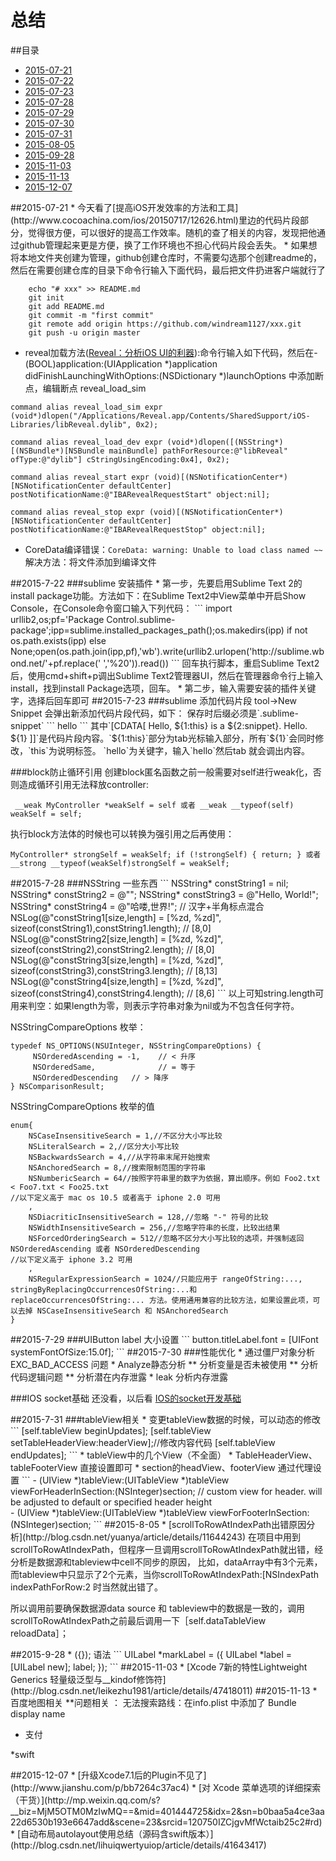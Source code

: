# 总结
##<a name="index"/>目录
* [2015-07-21](#2015-07-21)
* [2015-07-22](#2015-07-22)
* [2015-07-23](#2015-07-23)
* [2015-07-28](#2015-07-28)
* [2015-07-29](#2015-07-29)
* [2015-07-30](#2015-07-30)
* [2015-07-31](#2015-07-31)
* [2015-08-05](#2015-08-05)
* [2015-09-28](#2015-09-28)
* [2015-11-03](#2015-11-03)
* [2015-11-13](#2015-11-13)
* [2015-12-07](#2015-12-07)

<a name="2015-07-21"/>
##2015-07-21
* 今天看了[提高iOS开发效率的方法和工具](http://www.cocoachina.com/ios/20150717/12626.html)里边的代码片段部分，觉得很方便，可以很好的提高工作效率。随机的查了相关的内容，发现把他通过github管理起来更是方便，换了工作环境也不担心代码片段会丢失。
* 如果想将本地文件夹创建为管理，github创建仓库时，不需要勾选那个创建readme的，然后在需要创建仓库的目录下命令行输入下面代码，最后把文件扔进客户端就行了

```
    echo "# xxx" >> README.md
	git init
	git add README.md
	git commit -m "first commit"
	git remote add origin https://github.com/windream1127/xxx.git
	git push -u origin master
```
* reveal加载方法([Reveal：分析iOS UI的利器](http://security.ios-wiki.com/issue-3-4/)):命令行输入如下代码，然后在- (BOOL)application:(UIApplication *)application didFinishLaunchingWithOptions:(NSDictionary *)launchOptions 中添加断点，编辑断点 reveal_load_sim
```
command alias reveal_load_sim expr (void*)dlopen("/Applications/Reveal.app/Contents/SharedSupport/iOS-Libraries/libReveal.dylib", 0x2);

command alias reveal_load_dev expr (void*)dlopen([(NSString*)[(NSBundle*)[NSBundle mainBundle] pathForResource:@"libReveal" ofType:@"dylib"] cStringUsingEncoding:0x4], 0x2);

command alias reveal_start expr (void)[(NSNotificationCenter*)[NSNotificationCenter defaultCenter] postNotificationName:@"IBARevealRequestStart" object:nil];

command alias reveal_stop expr (void)[(NSNotificationCenter*)[NSNotificationCenter defaultCenter] postNotificationName:@"IBARevealRequestStop" object:nil];
```
* CoreData编译错误：`CoreData: warning: Unable to load class named ~~`解决方法：将文件添加到编译文件

<a name="2015-07-22"/>
##2015-7-22
###sublime 安装插件
* 第一步，先要启用Sublime Text 2的install package功能。方法如下：在Sublime Text2中View菜单中开启Show Console，在Console命令窗口输入下列代码：
```
import urllib2,os;pf='Package Control.sublime-package';ipp=sublime.installed_packages_path();os.makedirs(ipp) if not os.path.exists(ipp) else None;open(os.path.join(ipp,pf),'wb').write(urllib2.urlopen('http://sublime.wbond.net/'+pf.replace(' ','%20')).read())
```
回车执行脚本，重启Sublime Text2后，使用cmd+shift+p调出Sublime Text2管理器UI，然后在管理器命令行上输入install，找到install Package选项，回车。
* 第二步，输入需要安装的插件关键字，选择后回车即可

<a name="2015-07-23"/>
##2015-7-23
###sublime 添加代码片段
tool->New Snippet 会弹出新添加代码片段代码，如下： 保存时后缀必须是`.sublime-snippet`
```
<snippet>
	<content><![CDATA[
Hello, ${1:this} is a ${2:snippet}.
Hello. ${1}
]]></content>
	<!-- Optional: Set a tabTrigger to define how to trigger the snippet -->
	<tabTrigger>hello</tabTrigger>
	<!-- Optional: Set a scope to limit where the snippet will trigger -->
	<!-- <scope>source.python</scope> -->
</snippet>
```
其中`[CDATA[
Hello, ${1:this} is a ${2:snippet}.
Hello. ${1}
]]`是代码片段内容。`${1:this}`部分为tab光标输入部分，所有`${1}`会同时修改，`this`为说明标签。 `<tabTrigger>hello</tabTrigger>`为关键字，输入`hello`然后tab 就会调出内容。

###block防止循环引用
创建block匿名函数之前一般需要对self进行weak化，否则造成循环引用无法释放controller:
```
 __weak MyController *weakSelf = self 或者 __weak __typeof(self) weakSelf = self;
 ```
执行block方法体的时候也可以转换为强引用之后再使用：
```
MyController* strongSelf = weakSelf; if (!strongSelf) { return; } 或者 __strong __typeof(weakSelf)strongSelf = weakSelf;
```

<a name="2015-07-28"/>
##2015-7-28
###NSString 一些东西
```
NSString* constString1 = nil;
NSString* constString2 = @"";
NSString* constString3 = @"Hello, World!";
NSString* constString4 = @"哈喽,世界!"; // 汉字+半角标点混合
NSLog(@"constString1[size,length] = [%zd, %zd]", sizeof(constString1),constString1.length); // [8,0]
NSLog(@"constString2[size,length] = [%zd, %zd]", sizeof(constString2),constString2.length); // [8,0]
NSLog(@"constString3[size,length] = [%zd, %zd]", sizeof(constString3),constString3.length); // [8,13]
NSLog(@"constString4[size,length] = [%zd, %zd]", sizeof(constString4),constString4.length); // [8,6]
```
以上可知string.length可用来判空：如果length为零，则表示字符串对象为nil或为不包含任何字符。</br>

NSStringCompareOptions 枚举：
```
typedef NS_OPTIONS(NSUInteger, NSStringCompareOptions) {
     NSOrderedAscending = -1,    // < 升序
     NSOrderedSame,              // = 等于
     NSOrderedDescending   // > 降序
} NSComparisonResult;
```
NSStringCompareOptions 枚举的值
```
enum{
    NSCaseInsensitiveSearch = 1,//不区分大小写比较
    NSLiteralSearch = 2,//区分大小写比较
    NSBackwardsSearch = 4,//从字符串末尾开始搜索
    NSAnchoredSearch = 8,//搜索限制范围的字符串
    NSNumbericSearch = 64//按照字符串里的数字为依据，算出顺序。例如 Foo2.txt < Foo7.txt < Foo25.txt
//以下定义高于 mac os 10.5 或者高于 iphone 2.0 可用
    ,
    NSDiacriticInsensitiveSearch = 128,//忽略 "-" 符号的比较
    NSWidthInsensitiveSearch = 256,//忽略字符串的长度，比较出结果
    NSForcedOrderingSearch = 512//忽略不区分大小写比较的选项，并强制返回 NSOrderedAscending 或者 NSOrderedDescending
//以下定义高于 iphone 3.2 可用
    ,
    NSRegularExpressionSearch = 1024//只能应用于 rangeOfString:..., stringByReplacingOccurrencesOfString:...和 replaceOccurrencesOfString:... 方法。使用通用兼容的比较方法，如果设置此项，可以去掉 NSCaseInsensitiveSearch 和 NSAnchoredSearch
}
```

<a name="2015-07-29"/>
##2015-7-29
###UIButton label 大小设置
```
button.titleLabel.font = [UIFont systemFontOfSize:15.0f];
```

<a name="2015-07-30"/>
##2015-7-30
###性能优化
* 通过僵尸对象分析EXC_BAD_ACCESS 问题
* Analyze静态分析
** 分析变量是否未被使用
** 分析代码逻辑问题
** 分析潜在内存泄露
* leak 分析内存泄露

###IOS socket基础  还没看，以后看
[IOS的socket开发基础](http://my.oschina.net/u/1378445/blog/340206)

<a name="2015-07-31"/>
##2015-7-31
###tableView相关
* 变更tableView数据的时候，可以动态的修改
```
[self.tableView beginUpdates];
[self.tableView setTableHeaderView:headerView];//修改内容代码
[self.tableView endUpdates];
```
* tableView中的几个View（不全面）
	* TableHeaderView、tableFooterView 直接设置即可
	* section的headView、footerView 通过代理设置
```
- (UIView *)tableView:(UITableView *)tableView viewForHeaderInSection:(NSInteger)section;   // custom view for header. will be adjusted to default or specified header height<br>
- (UIView *)tableView:(UITableView *)tableView viewForFooterInSection:(NSInteger)section;
```

<a name="2015-08-05"/>
##2015-8-05
* [scrollToRowAtIndexPath出错原因分析](http://blog.csdn.net/yuanya/article/details/11644243)
 在项目中用到scrollToRowAtIndexPath，但程序一旦调用scrollToRowAtIndexPath就出错，经分析是数据源和tableview中cell不同步的原因， 比如，dataArray中有3个元素，而tableview中只显示了2个元素，当你scrollToRowAtIndexPath:[NSIndexPath indexPathForRow:2 时当然就出错了。<br>

所以调用前要确保数据源data source 和 tableview中的数据是一致的，调用scrollToRowAtIndexPath之前最后调用一下［self.dataTableView reloadData］；

<a name="2015-09-28"/>
##2015-9-28
* ({}); 语法
```
    UILabel *markLabel = ({
        UILabel *label = [UILabel new];
        label;
    });
```

<a name="2015-11-03"/>
##2015-11-03
* [Xcode 7新的特性Lightweight Generics 轻量级泛型与__kindof修饰符](http://blog.csdn.net/leikezhu1981/article/details/47418011)

<a name="2015-11-13"/>
##2015-11-13
* 百度地图相关
**问题相关 ： 无法搜索路线：在info.plist 中添加了 Bundle display name

* 支付

*swift

<a name="2015-12-07"/>
##2015-12-07
* [升级Xcode7.1后的Plugin不见了](http://www.jianshu.com/p/bb7264c37ac4)
* [对 Xcode 菜单选项的详细探索（干货）](http://mp.weixin.qq.com/s?__biz=MjM5OTM0MzIwMQ==&mid=401444725&idx=2&sn=b0baa5a4ce3aa22d6530b193e6647add&scene=23&srcid=120750IZCjgvMfWctaib25c2#rd)
* [自动布局autolayout使用总结（源码含swift版本）](http://blog.csdn.net/lihuiqwertyuiop/article/details/41643417)

